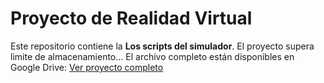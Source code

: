 # Proyecto de Realidad Virtual

Este repositorio contiene la **Los scripts del simulador**.
El proyecto supera limite de almacenamiento...  El archivo completo están disponibles en Google Drive:
[Ver proyecto completo](https://drive.google.com/drive/folders/1q5rx7ZqEMT2HZ1aGngHYeRodkBHFNWsS?usp=sharing)
